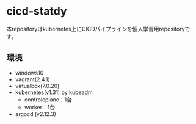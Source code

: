 # cicd-statdy
本repositoryはkubernetes上にCICDパイプラインを個人学習用repositoryです。


## 環境
- windows10
- vagrant(2.4.1)
- virtualbox(7.0.20)
- kubernetes(v1.31) by kubeadm
  - controleplane：1台
  - worker：1台
- argocd (v2.12.3)
